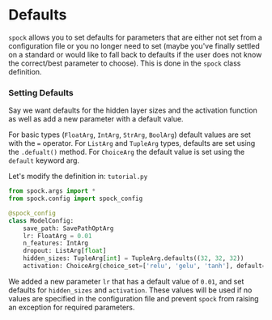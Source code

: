 # Defaults

`spock` allows you to set defaults for parameters that are either not set from a configuration file or you no longer
need to set (maybe you've finally settled on a standard or would like to fall back to defaults if the user does not
know the correct/best parameter to choose). This is done in the `spock` class definition.


### Setting Defaults

Say we want defaults for the hidden layer sizes and the activation function as well as add a new parameter with a 
default value.

For basic types (`FloatArg`, `IntArg`, `StrArg`, `BoolArg`) default values are set with the `=` operator. For 
`ListArg` and `TupleArg` types, defaults are set using the `.defualt()` method. For `ChoiceArg` the default value is set
using the `default` keyword arg.

Let's modify the definition in: `tutorial.py`

```python
from spock.args import *
from spock.config import spock_config

@spock_config
class ModelConfig:
    save_path: SavePathOptArg
    lr: FloatArg = 0.01
    n_features: IntArg
    dropout: ListArg[float]
    hidden_sizes: TupleArg[int] = TupleArg.defaults((32, 32, 32))
    activation: ChoiceArg(choice_set=['relu', 'gelu', 'tanh'], default='relu')
```

We added a new parameter `lr` that has a default value of `0.01`, and set defaults for `hidden_sizes` and `activation`.
These values will be used if no values are specified in the configuration file and prevent `spock` from raising an
exception for required parameters.
